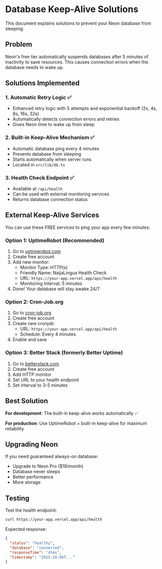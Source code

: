 # Database Keep-Alive Solutions

This document explains solutions to prevent your Neon database from sleeping.

## Problem
Neon's free tier automatically suspends databases after 5 minutes of inactivity to save resources. This causes connection errors when the database needs to wake up.

## Solutions Implemented

### 1. Automatic Retry Logic ✅
- Enhanced retry logic with 5 attempts and exponential backoff (2s, 4s, 8s, 16s, 32s)
- Automatically detects connection errors and retries
- Gives Neon time to wake up from sleep

### 2. Built-in Keep-Alive Mechanism ✅
- Automatic database ping every 4 minutes
- Prevents database from sleeping
- Starts automatically when server runs
- Located in `src/lib/db.ts`

### 3. Health Check Endpoint ✅
- Available at `/api/health`
- Can be used with external monitoring services
- Returns database connection status

## External Keep-Alive Services

You can use these FREE services to ping your app every few minutes:

### Option 1: UptimeRobot (Recommended)
1. Go to [uptimerobot.com](https://uptimerobot.com)
2. Create free account
3. Add new monitor:
   - Monitor Type: HTTP(s)
   - Friendly Name: NaijaLingua Health Check
   - URL: `https://your-app.vercel.app/api/health`
   - Monitoring Interval: 5 minutes
4. Done! Your database will stay awake 24/7

### Option 2: Cron-Job.org
1. Go to [cron-job.org](https://cron-job.org)
2. Create free account
3. Create new cronjob:
   - URL: `https://your-app.vercel.app/api/health`
   - Schedule: Every 4 minutes
4. Enable and save

### Option 3: Better Stack (formerly Better Uptime)
1. Go to [betterstack.com](https://betterstack.com/uptime)
2. Create free account
3. Add HTTP monitor
4. Set URL to your health endpoint
5. Set interval to 3-5 minutes

## Best Solution

**For development**: The built-in keep-alive works automatically ✅

**For production**: Use UptimeRobot + built-in keep-alive for maximum reliability

## Upgrading Neon

If you need guaranteed always-on database:
- Upgrade to Neon Pro ($19/month)
- Database never sleeps
- Better performance
- More storage

## Testing

Test the health endpoint:
```bash
curl https://your-app.vercel.app/api/health
```

Expected response:
```json
{
  "status": "healthy",
  "database": "connected",
  "responseTime": "45ms",
  "timestamp": "2025-10-06T..."
}
```
